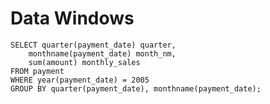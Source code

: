 
#   Data Windows
    SELECT quarter(payment_date) quarter,
        monthname(payment_date) month_nm,
        sum(amount) monthly_sales
    FROM payment
    WHERE year(payment_date) = 2005
    GROUP BY quarter(payment_date), monthname(payment_date);


